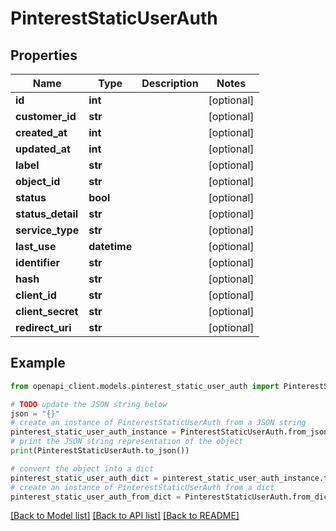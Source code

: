 # PinterestStaticUserAuth


## Properties

Name | Type | Description | Notes
------------ | ------------- | ------------- | -------------
**id** | **int** |  | [optional] 
**customer_id** | **str** |  | [optional] 
**created_at** | **int** |  | [optional] 
**updated_at** | **int** |  | [optional] 
**label** | **str** |  | [optional] 
**object_id** | **str** |  | [optional] 
**status** | **bool** |  | [optional] 
**status_detail** | **str** |  | [optional] 
**service_type** | **str** |  | [optional] 
**last_use** | **datetime** |  | [optional] 
**identifier** | **str** |  | [optional] 
**hash** | **str** |  | [optional] 
**client_id** | **str** |  | [optional] 
**client_secret** | **str** |  | [optional] 
**redirect_uri** | **str** |  | [optional] 

## Example

```python
from openapi_client.models.pinterest_static_user_auth import PinterestStaticUserAuth

# TODO update the JSON string below
json = "{}"
# create an instance of PinterestStaticUserAuth from a JSON string
pinterest_static_user_auth_instance = PinterestStaticUserAuth.from_json(json)
# print the JSON string representation of the object
print(PinterestStaticUserAuth.to_json())

# convert the object into a dict
pinterest_static_user_auth_dict = pinterest_static_user_auth_instance.to_dict()
# create an instance of PinterestStaticUserAuth from a dict
pinterest_static_user_auth_from_dict = PinterestStaticUserAuth.from_dict(pinterest_static_user_auth_dict)
```
[[Back to Model list]](../README.md#documentation-for-models) [[Back to API list]](../README.md#documentation-for-api-endpoints) [[Back to README]](../README.md)


